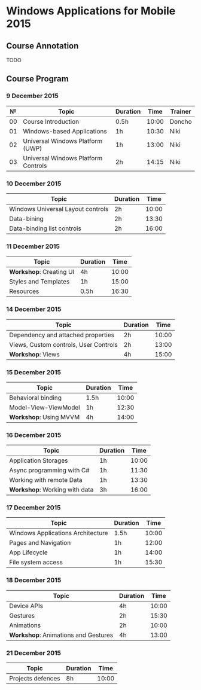 # Windows Applications for Mobile 2015

##  Course Annotation

TODO

##  Course Program

### 9 December 2015

| №   | Topic                               | Duration | Time  | Trainer |
| --- | ----------------------------------- | -------- | ----- | ------- |
| 00  | Course Introduction                 | 0.5h     | 10:00 | Doncho  |
| 01  | Windows-based Applications          | 1h       | 10:30 | Niki    |
| 02  | Universal Windows Platform (UWP)    | 1h       | 13:00 | Niki    |
| 03  | Universal Windows Platform Controls | 2h       | 14:15 | Niki    |

### 10 December 2015

| Topic                             | Duration | Time  |
| --------------------------------- | -------- | ----- |
| Windows Universal Layout controls | 2h       | 10:00 | 
| Data-bining                       | 2h       | 13:30 |
| Data-binding list controls        | 2h       | 16:00 |

### 11 December 2015

| Topic                     | Duration | Time  |
| --------------------------| -------- | ----- |
| **Workshop**: Creating UI | 4h       | 10:00 |
| Styles and Templates      | 1h       | 15:00 |
| Resources                 | 0.5h     | 16:30 | 

### 14 December 2015

| Topic                                 | Duration | Time  |
| ------------------------------------- | -------- | ----- |
| Dependency and attached properties    | 2h       | 10:00 |
| Views, Custom controls, User Controls | 2h       | 13:00 |
| **Workshop**: Views                   | 4h       | 15:00 |

### 15 December 2015

| Topic                    | Duration | Time  |
| -------------------------| -------- | ----- |
| Behavioral binding       | 1.5h     | 10:00 |
| Model-View-ViewModel     | 1h       | 12:30 |
| **Workshop**: Using MVVM | 4h       | 14:00 |

### 16 December 2015

| Topic                           | Duration | Time  |
| --------------------------------| -------- | ----- |
| Application Storages            | 1h       | 10:00 |
| Async programming with C#       | 1h       | 11:30 |
| Working with remote Data        | 1h       | 13:30 |
| **Workshop**: Working with data | 3h       | 16:00 |

### 17 December 2015

| Topic                             | Duration | Time  |
| ----------------------------------| -------- | ----- |
| Windows Applications Architecture | 1.5h     | 10:00 |
| Pages and Navigation              | 1h       | 12:00 |
| App Lifecycle                     | 1h       | 14:00 |
| File system access                | 1h       | 15:30 |

### 18 December 2015

| Topic                                 | Duration | Time  |
| ------------------------------------- | -------- | ----- |
| Device APIs                           | 4h       | 10:00 |
| Gestures                              | 2h       | 15:30 |
| Animations                            | 2h       | 10:00 |
| **Workshop**: Animations and Gestures | 4h       | 13:00 |

### 21 December 2015 

| Topic             | Duration | Time  |
| ----------------- | -------- | ----- |
| Projects defences | 8h       | 10:00 |
